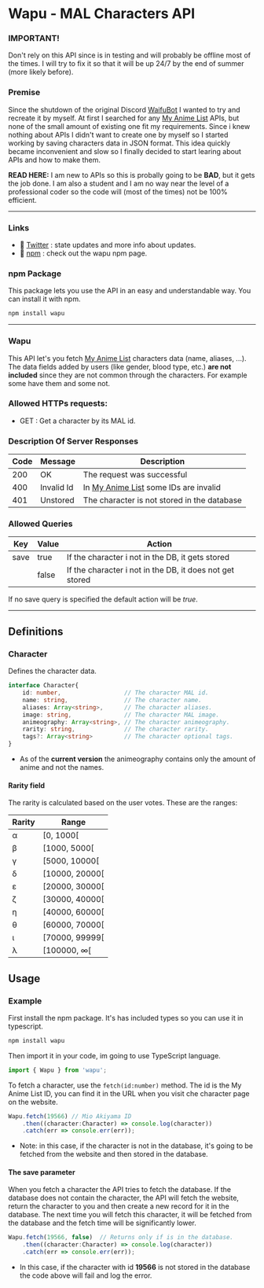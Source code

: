 # Wapu - MAL Characters API

### IMPORTANT!

Don't rely on this API since is in testing and will probably be offline most of the times. I will try to
fix it so that it will be up 24/7 by the end of summer (more likely before). 

### Premise
Since the shutdown of the original Discord [WaifuBot](https://top.gg/bot/472141928578940958?__cf_chl_jschl_tk__=643fd8446c0cc1eba03c41afbc2898630011ce93-1596852477-0-AS3MfJIozFYg4Et7jmr3OZiXSLB6m8uGcH1byFLXjdxvLuw-EJmYmi_vESyi6QC0Zo0oswvScxri0pzHBizPjgnsgtYJo4ZGsQ2GRXx5mlgbBzDWBlgT1YcdAdYMblzDPpR_eDy9ZK-2Hq9eUYjW1_Rxn1XFsqQQ3N5SuesL5q1R62-fLwi5BPguBwcDYSKQyVphmpoM_4x1nJ40SGSKZL98NgagPRKwWPFzVE6QS20wgGdTFQ2ZCgNlRUbJrIno8HKotP960FTckk9WFYuYlpknKLqPoAnLSeuBdV1eDORY_4rgqj0pXXC3K8cN0CJdww 'The one and only') I wanted to try and recreate it by myself.
At first I searched for any [My Anime List](https://myanimelist.net 'MAL') APIs, but none of the small amount of existing one fit 
my requirements. Since i knew nothing about APIs I didn't want to create one by myself so I 
started working by saving characters data in JSON format. This idea quickly became 
inconvenient and slow so I finally decided to start learing about APIs and how to make them.

__READ HERE:__ I am new to APIs so this is probally going to be __BAD__, but it gets the job done.
I am also a student and I am no way near the level of a professional coder so the code 
will (most of the times) not be 100% efficient.  

---

### Links

* 📱 [Twitter](https://twitter.com/wapu65268026 'Twitter') :  state updates and more info about updates.
* 🧰 [npm](https://www.npmjs.com/package/wapu 'npm') : check out the wapu npm page.

### npm Package

This package lets you use the API in an easy and understandable way. You can install it with npm.

```bash
npm install wapu
```

---

### Wapu
This API let's you fetch [My Anime List](https://myanimelist.net 'MAL') characters data (name, aliases, ...). The data fields added
by users (like gender, blood type, etc.) __are not included__ since they are not common through the 
characters. For example some have them and some not.


### Allowed HTTPs requests:
* GET : Get a character by its MAL id.


### Description Of Server Responses
|Code|Message    |Description                                                                  |
|----|-----------|-----------------------------------------------------------------------------|
|200 |OK         |The request was successful                                                   |
|400 |Invalid Id |In [My Anime List](https://myanimelist.net 'MAL') some IDs are invalid        |
|401 |Unstored   |The character is not stored in the database|


### Allowed Queries
|Key    |Value  |Action                                                    |
|-------|-------|----------------------------------------------------------|
|save   |true   | If the character i not in the DB, it gets stored         |
|       |false  | If the character i not in the DB, it does not get stored|

If no save query is specified the default action will be *true*.

---


## Definitions

### Character

Defines the character data.

```typescript
interface Character{
    id: number,                  // The character MAL id.
    name: string,                // The character name.
    aliases: Array<string>,      // The character aliases.
    image: string,               // The character MAL image.
    animeography: Array<string>, // The character animeography.
    rarity: string,              // The character rarity.
    tags?: Array<string>         // The character optional tags.
}
```

* As of the **current version** the animeography contains only the amount of anime and not the names.

#### Rarity field

The rarity is calculated based on the user votes. These are the ranges:

|Rarity|Range           |
|------|----------------|
|α     |[0, 1000[       |
|β     |[1000, 5000[    |
|γ     |[5000, 10000[   |
|δ     |[10000, 20000[  |
|ε     |[20000, 30000[  |
|ζ     |[30000, 40000[  |
|η     |[40000, 60000[  |
|θ     |[60000, 70000[  |
|ι     |[70000, 99999[  |
|λ     |[100000, ∞[     |


## Usage

### Example

First install the npm package. It's has included types so you can use it in typescript.

```bash
npm install wapu
```

Then import it in your code, im going to use TypeScript language.

```typescript
import { Wapu } from 'wapu';
```

To fetch a character, use the `fetch(id:number)` method. The id is the My Anime List ID, 
you can find it in the URL when you visit che character page on the website.

```typescript
Wapu.fetch(19566) // Mio Akiyama ID
    .then((character:Character) => console.log(character))
    .catch(err => console.err(err));
```

* Note: in this case, if the character is not in the database, it's going to be fetched
from the website and then stored in the database.

#### The save parameter

When you fetch a character the API tries to fetch the database. If the database does 
not contain the character, the API will fetch the website, return the character to you
and then create a new record for it in the database. The next time you will fetch this
character, it will be fetched from the database and the fetch time will be significantly
lower.

```typescript
Wapu.fetch(19566, false)  // Returns only if is in the database.
    .then((character:Character) => console.log(character))
    .catch(err => console.err(err));
```

* In this case, if the character with id __19566__ is not stored in the database the code 
above will fail and log the error. 



